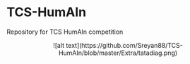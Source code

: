 # TCS-HumAIn
Repository for TCS HumAIn competition


<p align="center">
![alt text](https://github.com/Sreyan88/TCS-HumAIn/blob/master/Extra/tatadiag.png)
</p>

